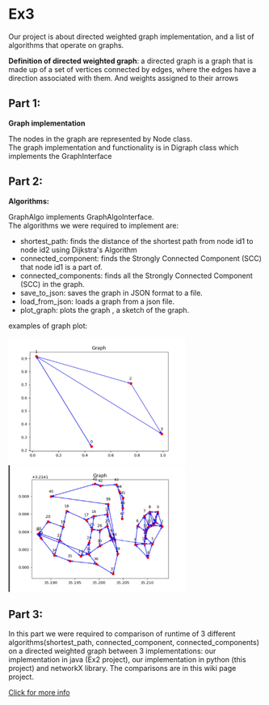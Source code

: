 # Ex3

Our project is about directed weighted graph implementation, and a list of algorithms that operate on graphs.

**Definition of directed weighted graph**:
a directed graph is a graph that is made up of a set of vertices connected by edges, where the edges have a direction
associated with them. And weights assigned to their arrows

## Part 1:

**Graph implementation**

The nodes in the graph are represented by Node class.   
The graph implementation and functionality is in Digraph class
which implements the GraphInterface

## Part 2:

**Algorithms:** 

GraphAlgo implements GraphAlgoInterface.   
The algorithms we were required to implement are:

* shortest_path: finds the distance of the shortest path from node id1 to node id2 using Dijkstra's Algorithm
* connected_component: finds the Strongly Connected Component (SCC) that node id1 is a part of.
* connected_components: finds all the Strongly Connected Component (SCC) in the graph.
* save_to_json: saves the graph in JSON format to a file.
* load_from_json: loads a graph from a json file.
* plot_graph: plots the graph , a sketch of the graph.

examples of graph plot:

<img src="/resources/graph1.jpeg" height="250" width="350" >

<img src="/resources/graph2.jpeg" height="250" width="350" >


## Part 3:

In this part we were required to comparison of runtime of 3 different algorithms(shortest_path, connected_component, connected_components) on a directed weighted graph between 3 implementations: our implementation in java (Ex2 project), our implementation in python (this project) and networkX library.
The comparisons are in this wiki page project.


<a href=https://github.com/reutKeyshawn/Ex3_OOP/wiki>Click for more info</a>
